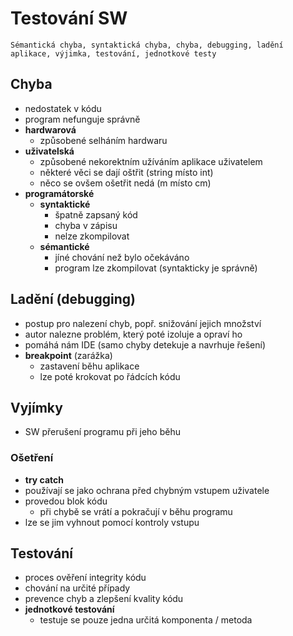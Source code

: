 # Testování SW

`Sémantická chyba, syntaktická chyba, chyba, debugging, ladění aplikace, výjimka, testování, jednotkové testy`

## Chyba

- nedostatek v kódu
- program nefunguje správně
- **hardwarová**
  - způsobené selháním hardwaru
- **uživatelská**
  - způsobené nekorektním užíváním aplikace uživatelem
  - některé věci se dají oštřit (string místo int)
  - něco se ovšem ošetřit nedá (m místo cm)
- **programátorské**
  - **syntaktické**
    - špatně zapsaný kód
    - chyba v zápisu
    - nelze zkompilovat
  - **sémantické**
    - jíné chování než bylo očekáváno
    - program lze zkompilovat (syntakticky je správně)

## Ladění (debugging)

- postup pro nalezení chyb, popř. snižování jejich množství
- autor nalezne problém, který poté izoluje a opraví ho
- pomáhá nám IDE (samo chyby detekuje a navrhuje řešení)
- **breakpoint** (zarážka)
  - zastavení běhu aplikace
  - lze poté krokovat po řádcích kódu

## Vyjímky

- SW přerušení programu při jeho běhu

### Ošetření

- **try catch**
- používají se jako ochrana před chybným vstupem uživatele
- provedou blok kódu
  - při chybě se vrátí a pokračují v běhu programu
- lze se jim vyhnout pomocí kontroly vstupu

## Testování

- proces ověření integrity kódu
- chování na určité případy
- prevence chyb a zlepšení kvality kódu
- **jednotkové testování**
  - testuje se pouze jedna určitá komponenta / metoda
